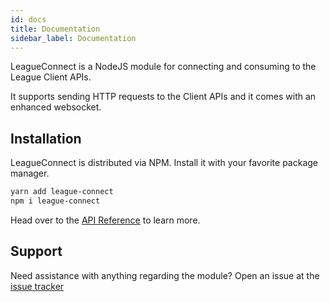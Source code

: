 ```yaml
---
id: docs
title: Documentation
sidebar_label: Documentation
---
```


LeagueConnect is a NodeJS module for connecting and consuming to the League Client APIs.

It supports sending HTTP requests to the Client APIs and it comes with an enhanced websocket.

## Installation

LeagueConnect is distributed via NPM. Install it with your favorite package manager.

```bash
yarn add league-connect
npm i league-connect
```

Head over to the [API Reference](/docs/api) to learn more.

## Support

Need assistance with anything regarding the module? Open an issue at the [issue tracker](https://github.com/supergrecko/league-connect)
